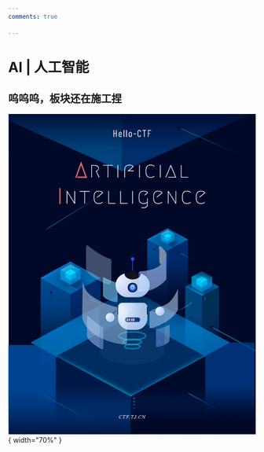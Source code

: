 ```yaml
---
comments: true

---
```


# AI | 人工智能

## 呜呜呜，板块还在施工捏

<div class="center-table" markdown>

![AI](../assets/covers/AI.png){ width="70%" }

</div>